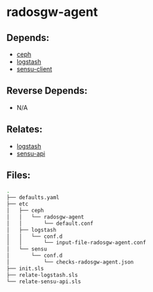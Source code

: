 # radosgw-agent

## Depends:

  -  [ceph](/salt/ceph)
  -  [logstash](/salt/logstash)
  -  [sensu-client](/salt/sensu-client)

## Reverse Depends:

  -  N/A

## Relates:

  -  [logstash](/salt/logstash)
  -  [sensu-api](/salt/sensu-api)

## Files:

```bash
.
├── defaults.yaml
├── etc
│   ├── ceph
│   │   └── radosgw-agent
│   │       └── default.conf
│   ├── logstash
│   │   └── conf.d
│   │       └── input-file-radosgw-agent.conf
│   └── sensu
│       └── conf.d
│           └── checks-radosgw-agent.json
├── init.sls
├── relate-logstash.sls
└── relate-sensu-api.sls
```

